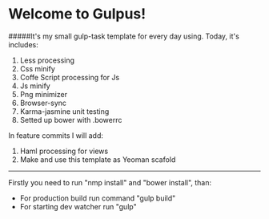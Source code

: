 # Welcome to Gulpus!
#####It's my small gulp-task template for every day using.
Today, it's includes:
 1. Less processing
 2. Css minify
 3. Coffe Script processing for Js
 4. Js minify
 5. Png minimizer
 6. Browser-sync
 7. Karma-jasmine unit testing
 7. Setted up bower with .bowerrc

In feature commits I will add:
 1. Haml processing for views
 2. Make and use this template as Yeoman scafold

***
Firstly you need to run "nmp install" and "bower install",  than:
 - For production build run command "gulp build"
 - For starting dev watcher run "gulp"
